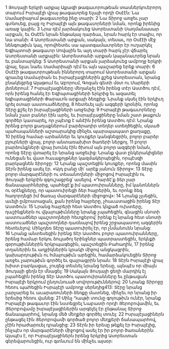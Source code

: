 1 Յուդայի երկրի արքայ Աքազի թագաւորութեան տասներկուերորդ տարում Իսրայէլի վրայ թագաւորեց Ելայի որդի Օսէէն: Նա Սամարիայում թագաւորեց ինը տարի: 2 Նա Տիրոջ առջեւ չար գտնուեց, բայց ոչ Իսրայէլի այն թագաւորների նման, որոնք իրենից առաջ կային: 3 Նրա դէմ յարձակուեց Ասորեստանի Սաղմանասար արքան, եւ Օսէէն նրան ենթակայ դարձաւ, նրան հարկ էր տալիս, որ նա տանի: 4 Ասորեստանի արքան, սակայն, տեսաւ, որ Օսէէի մէջ նենգութիւն կայ, որովհետեւ սա պատգամաւորներ էր ուղարկել Եգիպտոսի թագաւոր Սովային եւ այդ տարի հարկ չէր վճարել Ասորեստանի արքային: Ասորեստանի արքան կալանաւորեց նրան եւ բանտարկեց: 5 Ասորեստանի արքան յարձակուեց ամբողջ երկրի վրայ, ելաւ նաեւ Սամարիայի դէմ եւ այն պաշարեց երեք տարի:
6 Օսէէի թագաւորութեան իններորդ տարում Ասորեստանի արքան գրաւեց Սամարիան եւ իսրայէլացիներին քշեց Ասորեստան, նրանց բնակեցրեց Ալաթում եւ Աբորում, Գոզան գետի մօտ ու Մարերի լեռներում: 7 Իսրայէլացիները մեղանչել էին իրենց տէր Աստծու դէմ, որն իրենց հանել էր Եգիպտացիների երկրից եւ ազատել եգիպտացիների Փարաւոն արքայի ձեռքից: Նրանք սկսել էին երկիւղ կրել օտար աստուածներից, 8 հետեւել այն ազգերի կրօնին, որոնց Տէրը քշել էր իսրայէլացիների առջեւից: 9 Իսրայէլի թագաւորները նման շատ բաներ էին արել, եւ իսրայէլացիները նման շատ թաքուն գործեր կատարել, որ չպէտք է անէին իրենց Աստծու դէմ: Նրանք իրենց բոլոր քաղաքներում բարձրադիր տեղեր ստեղծեցին, սկսած պահապանների աշտարակից մինչեւ պարսպապատ քաղաքը, 10 իրենց համար արձաններ եւ կուռքեր կանգնեցրին, բոլոր բարձր բլուրների վրայ, բոլոր անտառախիտ ծառերի ներքոյ, 11 բոլոր բարձունքների վրայ խունկ էին ծխում այն բոլոր ազգերի նման, որոնց Տէրը վտարել էր նրանց առջեւից: Նրանք վատ ընկերակիցներ ունեցան եւ վատ հաւաքոյթներ կազմակերպեցին, որպէսզի բարկացնեն Տիրոջը: 12 Նրանք պաշտեցին կուռքեր, որոնց մասին Տէրն իրենց ասել էր. «Այդ բանը մի՛ արէք յանուն Տիրոջ»:
13 Տէրը բոլոր մարգարէների ու տեսանողների միջոցով Իսրայէլին ու Յուդայի երկրին զգուշացրեց՝ ասելով. «Դարձէ՛ք ձեր չար ճանապարհներից, պահեցէ՛ք իմ պատուիրանները, իմ կանոններն ու օրէնքները, որ պատուիրեցի ձեր հայրերին, եւ որոնք ձեզ հաղորդեցի իմ ծառայ մարգարէների միջոցով»: 14 Նրանք չլսեցին, աւելի ըմբոստացան, քան իրենց հայրերը, չհաւատացին իրենց Տէր Աստծուն: 15 Նրանց հայրերի հետ Աստծու կնքած ուխտերը, դաշինքներն ու վկայութիւնները նրանք չպահեցին, գնացին սնոտի աստուածներ պաշտողների հետքերով՝ իրենք էլ նրանց հետ սնոտի աստուածներ պաշտողներ դառնալով իրենց շրջապատող ազգերին հետեւելով: Մինչդեռ Տէրը պատուիրել էր, որ չնմանուեն նրանց: 16 Նրանք անտեսեցին իրենց Տէր Աստծու բոլոր պատուիրանները, իրենց համար երկու ձուլածոյ երինջներ պատրաստեցին, երկնքի զօրութիւններին երկրպագեցին, պաշտեցին Բահաղին, 17 իրենց տղաներին եւ աղջիկներին կրակի միջով անցկացրին, կախարդութիւն ու հմայութիւն արեցին, համարձակուեցին Տիրոջ առջեւ չարութիւն գործել եւ զայրացրին նրան: 18 Տէրն Իսրայէլի վրայ խիստ բարկացաւ, չուզեց տեսնել նրանց երեսը, այնպէս որ միայն Յուդայի ցեղն էր մնացել:
19 Սակայն Յուդայի ցեղի մարդիկ էլ չպահեցին իրենց Տէր Աստծու պատուիրանները եւ ընթացան Իսրայէլի երկրում ընդունուած սովորութիւններով: 20 Նրանք Տիրոջը հեռու պահեցին Իսրայէլի ամբողջ սերնդից413: Տէրը նրանց չարչարեց եւ աւարառուների ձեռքը մատնեց, մինչեւ որ նրանց իր երեսից հեռու վանեց:
21 Մինչ Դաւթի տունը գոյութիւն ունէր, նրանք Իսրայէլի թագաւոր էին նստեցրել Նաբատի որդի Յերոբովամին, եւ Յերոբովամը իսրայէլացիներին արգելել էր ընթանալ Տիրոջ ճանապարհով, նրանց մեծ մեղքեր գործել տուել: 22 Իսրայէլացիներն ընթացել էին Յերոբովամի գործած բոլոր մեղքերի ճանապարհով, չէին հրաժարուել դրանցից: 23 Տէրն իր երեսը թեքել էր Իսրայէլից, ինչպէս որ մարգարէների միջոցով ասել էր իր բոլոր ծառաներին: Այսպէս է, որ Իսրայէլացիներն իրենց երկրից Ասորեստան գերեվարուեցին, ուր գտնւում են մինչեւ այսօր:
